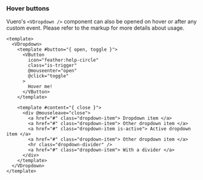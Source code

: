 ### Hover buttons

Vuero's `<VDropdown />` component can also be opened
on hover or after any custom event.
Please refer to the markup for more details about usage.

<!--code-->

```vue
<template>
  <VDropdown>
    <template #button="{ open, toggle }">
      <VButton
        icon="feather:help-circle"
        class="is-trigger"
        @mouseenter="open"
        @click="toggle"
      >
        Hover me!
      </VButton>
    </template>

    <template #content="{ close }">
      <div @mouseleave="close">
        <a href="#" class="dropdown-item"> Dropdown item </a>
        <a href="#" class="dropdown-item"> Other dropdown item </a>
        <a href="#" class="dropdown-item is-active"> Active dropdown item </a>
        <a href="#" class="dropdown-item"> Other dropdown item </a>
        <hr class="dropdown-divider" />
        <a href="#" class="dropdown-item"> With a divider </a>
      </div>
    </template>
  </VDropdown>
</template>
```

<!--/code-->

<!--example-->

<div class="field is-grouped">
  <div class="control">
    <VDropdown>
      <template #button="{ open, toggle }">
        <VButton
          icon="feather:alert-triangle"
          class="is-trigger"
          color="warning"
          @mouseenter="open"
          @click="toggle"
        >
          Hover me!
        </VButton>
      </template>
      <template #content="{ close }">
        <div @mouseleave="close">
          <a href="#" class="dropdown-item"> Dropdown item </a>
          <a href="#" class="dropdown-item"> Other dropdown item </a>
          <a href="#" class="dropdown-item is-active"> Active dropdown item </a>
          <a href="#" class="dropdown-item"> Other dropdown item </a>
          <hr class="dropdown-divider" />
          <a href="#" class="dropdown-item"> With a divider </a>
        </div>
      </template>
    </VDropdown>
  </div>

  <div class="control">
    <VDropdown title="Primary button" up>
      <template #button="{ open, toggle }">
        <VButton
          icon="feather:help-circle"
          class="is-trigger"
          @mouseenter="open"
          @click="toggle"
        >
          Hover me!
        </VButton>
      </template>
      <template #content="{ close }">
        <div @mouseleave="close">
          <a href="#" class="dropdown-item"> Dropdown item </a>
          <a href="#" class="dropdown-item"> Other dropdown item </a>
          <a href="#" class="dropdown-item is-active"> Active dropdown item </a>
          <a href="#" class="dropdown-item"> Other dropdown item </a>
          <hr class="dropdown-divider" />
          <a href="#" class="dropdown-item"> With a divider </a>
        </div>
      </template>
    </VDropdown>
  </div>
</div>

<!--/example-->
